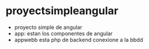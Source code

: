 # proyectsimpleangular
- proyecto simple de angular
- app: estan los componentes de angular
- appwebb esta php de backend conexione  a la bbdd
